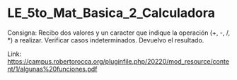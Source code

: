 # LE_5to_Mat_Basica_2_Calculadora
 
Consigna:
    Recibo dos valores y un caracter que indique la operación (+, -, /, *) a realizar.
	Verificar casos indeterminados. Devuelvo el resultado.

Link: https://campus.robertorocca.org/pluginfile.php/20220/mod_resource/content/1/algunas%20funciones.pdf
